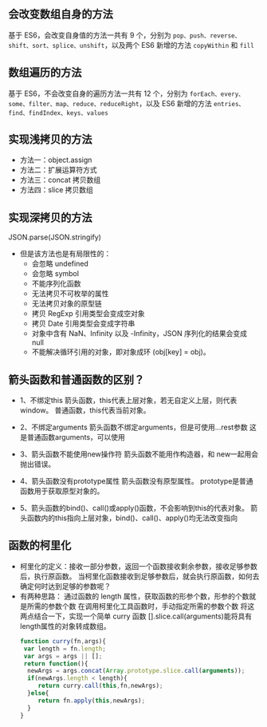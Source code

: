 ## 会改变数组自身的方法
基于 ES6，会改变自身值的方法一共有 9 个，分别为 `pop、push、reverse、shift、sort、splice、unshift`，以及两个 ES6 新增的方法 `copyWithin` 和 `fill`

## 数组遍历的方法 
基于 ES6，不会改变自身的遍历方法一共有 12 个，分别为 `forEach、every、some、filter、map、reduce、reduceRight`，以及 ES6 新增的方法 `entries、find、findIndex、keys、values`

## 实现浅拷贝的方法
- 方法一：object.assign
- 方法二：扩展运算符方式
- 方法三：concat 拷贝数组
- 方法四：slice 拷贝数组
## 实现深拷贝的方法
JSON.parse(JSON.stringify)
- 但是该方法也是有局限性的： 
  - 会忽略 undefined
  - 会忽略 symbol
  - 不能序列化函数
  - 无法拷贝不可枚举的属性
  - 无法拷贝对象的原型链
  - 拷贝 RegExp 引用类型会变成空对象
  - 拷贝 Date 引用类型会变成字符串
  - 对象中含有 NaN、Infinity 以及 -Infinity，JSON 序列化的结果会变成 null
  - 不能解决循环引用的对象，即对象成环 (obj[key] = obj)。

## 箭头函数和普通函数的区别？
- 1、不绑定this
箭头函数，this代表上层对象，若无自定义上层，则代表window。
普通函数，this代表当前对象。

- 2、不绑定arguments
箭头函数不绑定arguments，但是可使用…rest参数
这是普通函数arguments，可以使用

- 3、箭头函数不能使用new操作符
箭头函数不能用作构造器，和 new一起用会抛出错误。

- 4、箭头函数没有prototype属性
箭头函数没有原型属性。
prototype是普通函数用于获取原型对象的。

- 5、箭头函数的bind()、call()或apply()函数，不会影响到this的代表对象。
箭头函数内的this指向上层对象，bind()、call()、apply()均无法改变指向

## 函数的柯里化
- 柯里化的定义：接收一部分参数，返回一个函数接收剩余参数，接收足够参数后，执行原函数。
  当柯里化函数接收到足够参数后，就会执行原函数，如何去确定何时达到足够的参数呢？
- 有两种思路：
通过函数的 length 属性，获取函数的形参个数，形参的个数就是所需的参数个数
在调用柯里化工具函数时，手动指定所需的参数个数
将这两点结合一下，实现一个简单 curry 函数
[].slice.call(arguments)能将具有length属性的对象转成数组。
  ```js
  function curry(fn,args){
   var length = fn.length;
   var args = args || [];
   return function(){
    newArgs = args.concat(Array.prototype.slice.call(arguments));
    if(newArgs.length < length){
       return curry.call(this,fn,newArgs);
    }else{
       return fn.apply(this,newArgs);
    }
  }
```